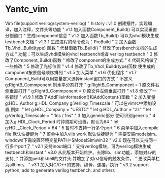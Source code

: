# Yantc_vim
Vim file(support verilog/system-verilog)
" history            :  v1.0    创建插件，实现编译，加入注释，文件头等功能 
"                       v1.1    加入函数Component_Build() 可以实现垂直分割窗口
"                               生成component信息
"                       v1.2    加入函数Tb_Build() 可以为vhdl模块生成testbench文档
"                       v1.3    1 生成进程的命令改为：ProBuild
"                               2 加入函数Tb_Vhdl_Build(type) 函数
"                                   代替函数Tb_Build() 
"                                   修改了testbench文档的生成方式
"                                   功能：可以生成vhdl模块的vhdl testbench或者 verilog testbench
"                               3 修改了Component_Build()函数
"                                   修改了component的生成方式
"                               4 代码风格做了一些修改
"                               5 修改了光标位置
"                       v1.4    修改了Tb_Vhdl_Build(type)函数 使生成的component按原信号顺序排列
"                       v1.5    加入菜单
"                       v1.6    优化程序
"                       v1.7    Component_Build可以用变量定义选择instant窗口的方式
"                               不定义 g:RightB_Commponent  则水平分割打开
"                               g:RightB_Commponent = 1 原文件右侧垂直打开
"                               g:RightB_Commponent = 0 原文件左侧垂直打开
"                       v1.8    修改了一些错误
"                       v1.9    1 修改了AddFileInformation()和AddContent()函数
"                               2 加入变量g:HDL_Author g:HDL_Company g:Verilog_Timescale
"                                 可以在vimrc中添加设置,例如:
"                                   let g:HDL_Company = "UESTC"
"                                   let g:HDL_Author = "zz"
"                                   let g:Verilog_Timescale = " 1ns / 1ns"
"                               3 加入generic部分 使可识别generic
"                               4 加入g:HDL_Clock_Period 时钟周期可设置，默认为64
"                                   let g:HDL_Clock_Period = 64
"                               5 暂时不支持一行多个port
"                               6 菜单中加入compile file 默认快捷键为<F7>
"                               7 菜单中加入vlib work 默认快捷键为<F6>
"                                   需要安装modelsim。windows下需设置环境变量PATH=$ModelSim\win32
"                       v2.0    现在可以支持同一行多个port了
"                       v2.1    支持inout端口
"                               支持verilog模块，可为verilog模块生成testbench和instant
"                       v3.0    从此版本开始维护。去除lib、sim功能，添加对sv的支持,
"                               并添加perl和shell的文件头.并增加了对rst信号的触发条件。
"                               更改菜单栏为alltime。
"                       v3.1    加入对C/C++的支持，编译，连接，执行
"                       v3.2    support python, add <A-t> to generate verilog testbench, and others
